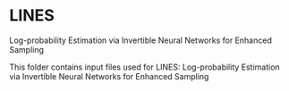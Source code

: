 # LINES
Log-probability Estimation via Invertible Neural Networks for Enhanced Sampling

This folder contains input files used for LINES: Log-probability Estimation via Invertible Neural Networks for Enhanced Sampling
